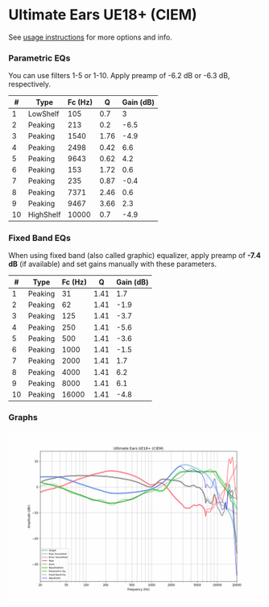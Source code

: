 # Ultimate Ears UE18+ (CIEM)
See [usage instructions](https://github.com/jaakkopasanen/AutoEq#usage) for more options and info.

### Parametric EQs
You can use filters 1-5 or 1-10. Apply preamp of -6.2 dB or -6.3 dB, respectively.

|   # | Type      |   Fc (Hz) |    Q |   Gain (dB) |
|-----|-----------|-----------|------|-------------|
|   1 | LowShelf  |       105 | 0.7  |         3   |
|   2 | Peaking   |       213 | 0.2  |        -6.5 |
|   3 | Peaking   |      1540 | 1.76 |        -4.9 |
|   4 | Peaking   |      2498 | 0.42 |         6.6 |
|   5 | Peaking   |      9643 | 0.62 |         4.2 |
|   6 | Peaking   |       153 | 1.72 |         0.6 |
|   7 | Peaking   |       235 | 0.87 |        -0.4 |
|   8 | Peaking   |      7371 | 2.46 |         0.6 |
|   9 | Peaking   |      9467 | 3.66 |         2.3 |
|  10 | HighShelf |     10000 | 0.7  |        -4.9 |

### Fixed Band EQs
When using fixed band (also called graphic) equalizer, apply preamp of **-7.4 dB** (if available) and set gains manually with these parameters.

|   # | Type    |   Fc (Hz) |    Q |   Gain (dB) |
|-----|---------|-----------|------|-------------|
|   1 | Peaking |        31 | 1.41 |         1.7 |
|   2 | Peaking |        62 | 1.41 |        -1.9 |
|   3 | Peaking |       125 | 1.41 |        -3.7 |
|   4 | Peaking |       250 | 1.41 |        -5.6 |
|   5 | Peaking |       500 | 1.41 |        -3.6 |
|   6 | Peaking |      1000 | 1.41 |        -1.5 |
|   7 | Peaking |      2000 | 1.41 |         1.7 |
|   8 | Peaking |      4000 | 1.41 |         6.2 |
|   9 | Peaking |      8000 | 1.41 |         6.1 |
|  10 | Peaking |     16000 | 1.41 |        -4.8 |

### Graphs
![](./Ultimate%20Ears%20UE18+%20(CIEM).png)
